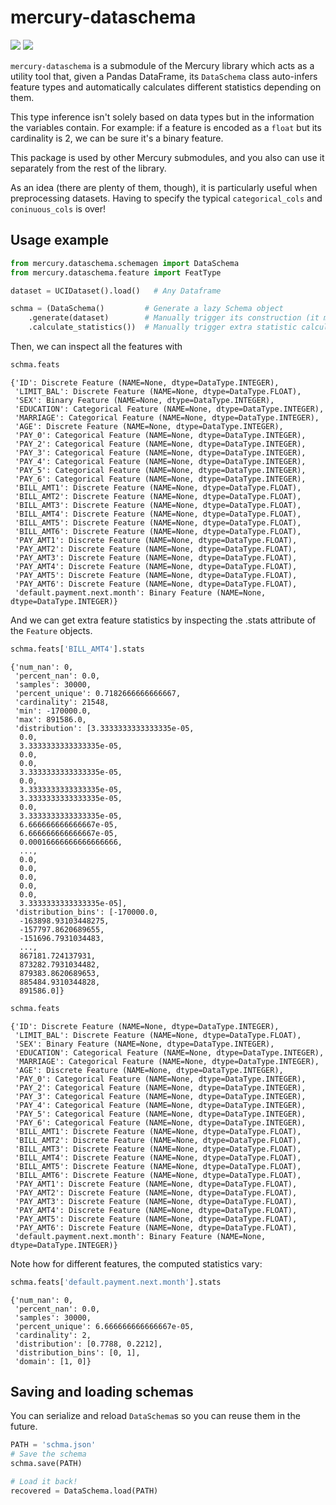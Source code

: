 # mercury-dataschema

[![](https://github.com/BBVA/mercury-dataschema/actions/workflows/test.yml/badge.svg)](https://github.com/BBVA/mercury-dataschema)
![](https://img.shields.io/badge/latest-0.0.1-blue)

`mercury-dataschema` is a submodule of the Mercury library which acts as a utility tool that, given a Pandas DataFrame, its `DataSchema` class auto-infers feature types and automatically calculates different statistics depending on them.

This type inference isn't solely based on data types but in the information the variables contain. For example: if a feature is encoded as a `float` but its cardinality is 2, we can be sure it's a binary feature.

This package is used by other Mercury submodules, and you also can use it separately from the rest of the library. 

As an idea (there are plenty of them, though), it is particularly useful when preprocessing datasets. Having to specify the typical `categorical_cols` and `coninuous_cols` is over!

## Usage example

```python
from mercury.dataschema.schemagen import DataSchema
from mercury.dataschema.feature import FeatType

dataset = UCIDataset().load()   # Any Dataframe 

schma = (DataSchema()         # Generate a lazy Schema object
    .generate(dataset)        # Manually trigger its construction (it mostly infers data types...)
    .calculate_statistics())  # Manually trigger extra statistic calculations for each feature
```

Then, we can inspect all the features with

```python
schma.feats
```

```
{'ID': Discrete Feature (NAME=None, dtype=DataType.INTEGER),
 'LIMIT_BAL': Discrete Feature (NAME=None, dtype=DataType.FLOAT),
 'SEX': Binary Feature (NAME=None, dtype=DataType.INTEGER),
 'EDUCATION': Categorical Feature (NAME=None, dtype=DataType.INTEGER),
 'MARRIAGE': Categorical Feature (NAME=None, dtype=DataType.INTEGER),
 'AGE': Discrete Feature (NAME=None, dtype=DataType.INTEGER),
 'PAY_0': Categorical Feature (NAME=None, dtype=DataType.INTEGER),
 'PAY_2': Categorical Feature (NAME=None, dtype=DataType.INTEGER),
 'PAY_3': Categorical Feature (NAME=None, dtype=DataType.INTEGER),
 'PAY_4': Categorical Feature (NAME=None, dtype=DataType.INTEGER),
 'PAY_5': Categorical Feature (NAME=None, dtype=DataType.INTEGER),
 'PAY_6': Categorical Feature (NAME=None, dtype=DataType.INTEGER),
 'BILL_AMT1': Discrete Feature (NAME=None, dtype=DataType.FLOAT),
 'BILL_AMT2': Discrete Feature (NAME=None, dtype=DataType.FLOAT),
 'BILL_AMT3': Discrete Feature (NAME=None, dtype=DataType.FLOAT),
 'BILL_AMT4': Discrete Feature (NAME=None, dtype=DataType.FLOAT),
 'BILL_AMT5': Discrete Feature (NAME=None, dtype=DataType.FLOAT),
 'BILL_AMT6': Discrete Feature (NAME=None, dtype=DataType.FLOAT),
 'PAY_AMT1': Discrete Feature (NAME=None, dtype=DataType.FLOAT),
 'PAY_AMT2': Discrete Feature (NAME=None, dtype=DataType.FLOAT),
 'PAY_AMT3': Discrete Feature (NAME=None, dtype=DataType.FLOAT),
 'PAY_AMT4': Discrete Feature (NAME=None, dtype=DataType.FLOAT),
 'PAY_AMT5': Discrete Feature (NAME=None, dtype=DataType.FLOAT),
 'PAY_AMT6': Discrete Feature (NAME=None, dtype=DataType.FLOAT),
 'default.payment.next.month': Binary Feature (NAME=None, dtype=DataType.INTEGER)}
```

And we can get extra feature statistics by inspecting the .stats attribute of the `Feature` objects.

```python
schma.feats['BILL_AMT4'].stats
```

```
{'num_nan': 0,
 'percent_nan': 0.0,
 'samples': 30000,
 'percent_unique': 0.7182666666666667,
 'cardinality': 21548,
 'min': -170000.0,
 'max': 891586.0,
 'distribution': [3.3333333333333335e-05,
  0.0,
  3.3333333333333335e-05,
  0.0,
  0.0,
  3.3333333333333335e-05,
  0.0,
  3.3333333333333335e-05,
  3.3333333333333335e-05,
  0.0,
  3.3333333333333335e-05,
  6.666666666666667e-05,
  6.666666666666667e-05,
  0.00016666666666666666,
  ...,
  0.0,
  0.0,
  0.0,
  0.0,
  0.0,
  3.3333333333333335e-05],
 'distribution_bins': [-170000.0,
  -163898.93103448275,
  -157797.8620689655,
  -151696.7931034483,
  ...,
  867181.724137931,
  873282.7931034482,
  879383.8620689653,
  885484.9310344828,
  891586.0]}
```

```python
schma.feats
```

```
{'ID': Discrete Feature (NAME=None, dtype=DataType.INTEGER),
 'LIMIT_BAL': Discrete Feature (NAME=None, dtype=DataType.FLOAT),
 'SEX': Binary Feature (NAME=None, dtype=DataType.INTEGER),
 'EDUCATION': Categorical Feature (NAME=None, dtype=DataType.INTEGER),
 'MARRIAGE': Categorical Feature (NAME=None, dtype=DataType.INTEGER),
 'AGE': Discrete Feature (NAME=None, dtype=DataType.INTEGER),
 'PAY_0': Categorical Feature (NAME=None, dtype=DataType.INTEGER),
 'PAY_2': Categorical Feature (NAME=None, dtype=DataType.INTEGER),
 'PAY_3': Categorical Feature (NAME=None, dtype=DataType.INTEGER),
 'PAY_4': Categorical Feature (NAME=None, dtype=DataType.INTEGER),
 'PAY_5': Categorical Feature (NAME=None, dtype=DataType.INTEGER),
 'PAY_6': Categorical Feature (NAME=None, dtype=DataType.INTEGER),
 'BILL_AMT1': Discrete Feature (NAME=None, dtype=DataType.FLOAT),
 'BILL_AMT2': Discrete Feature (NAME=None, dtype=DataType.FLOAT),
 'BILL_AMT3': Discrete Feature (NAME=None, dtype=DataType.FLOAT),
 'BILL_AMT4': Discrete Feature (NAME=None, dtype=DataType.FLOAT),
 'BILL_AMT5': Discrete Feature (NAME=None, dtype=DataType.FLOAT),
 'BILL_AMT6': Discrete Feature (NAME=None, dtype=DataType.FLOAT),
 'PAY_AMT1': Discrete Feature (NAME=None, dtype=DataType.FLOAT),
 'PAY_AMT2': Discrete Feature (NAME=None, dtype=DataType.FLOAT),
 'PAY_AMT3': Discrete Feature (NAME=None, dtype=DataType.FLOAT),
 'PAY_AMT4': Discrete Feature (NAME=None, dtype=DataType.FLOAT),
 'PAY_AMT5': Discrete Feature (NAME=None, dtype=DataType.FLOAT),
 'PAY_AMT6': Discrete Feature (NAME=None, dtype=DataType.FLOAT),
 'default.payment.next.month': Binary Feature (NAME=None, dtype=DataType.INTEGER)}
```

Note how for different features, the computed statistics vary:

```python
schma.feats['default.payment.next.month'].stats
```

```
{'num_nan': 0,
 'percent_nan': 0.0,
 'samples': 30000,
 'percent_unique': 6.666666666666667e-05,
 'cardinality': 2,
 'distribution': [0.7788, 0.2212],
 'distribution_bins': [0, 1],
 'domain': [1, 0]}
```

## Saving and loading schemas

You can serialize and reload `DataSchema`s so you can reuse them in the future.

```python
PATH = 'schma.json'
# Save the schema
schma.save(PATH)

# Load it back!
recovered = DataSchema.load(PATH)
```